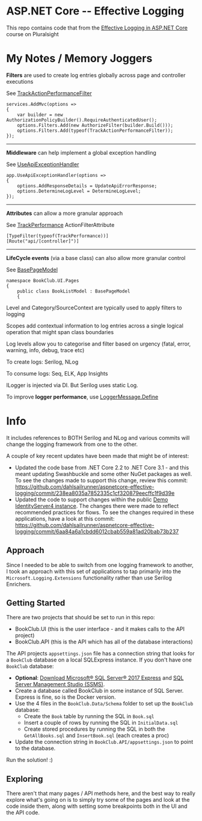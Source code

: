 # ASP.NET Core -- Effective Logging
This repo contains code that from the [Effective Logging in ASP.NET Core](https://app.pluralsight.com/library/courses/asp-dotnet-core-effective-logging) course on Pluralsight

# My Notes / Memory Joggers

**Filters** are used to create log entries globally across page and controller executions

See [TrackActionPerformanceFilter](https://github.com/teksidia/aspnetcore-effective-logging/blob/master/AspNetCore-Effective-Logging/BookClub.Infrastructure/Filters/TrackActionPerformanceFilter.cs)

```
services.AddMvc(options =>
{
    var builder = new AuthorizationPolicyBuilder().RequireAuthenticatedUser();
    options.Filters.Add(new AuthorizeFilter(builder.Build()));
    options.Filters.Add(typeof(TrackActionPerformanceFilter));
});
```
---
**Middleware** can help implement a global exception handling

See [UseApiExceptionHandler](https://github.com/teksidia/aspnetcore-effective-logging/blob/master/AspNetCore-Effective-Logging/BookClub.Infrastructure/Middleware/ApiExceptionMiddlewareExtensions.cs)

```
app.UseApiExceptionHandler(options =>
{
    options.AddResponseDetails = UpdateApiErrorResponse;
    options.DetermineLogLevel = DetermineLogLevel;
});
```
---
**Attributes** can allow a more granular approach

See [TrackPerformance](https://github.com/teksidia/aspnetcore-effective-logging/blob/master/AspNetCore-Effective-Logging/BookClub.Infrastructure/Attributes/TrackPerformanceAttribute.cs) ActionFilterAttribute

```
[TypeFilter(typeof(TrackPerformance))]
[Route("api/[controller]")]
```
---
**LifeCycle events** (via a base class) can also allow more granular control

See [BasePageModel](https://github.com/teksidia/aspnetcore-effective-logging/blob/master/AspNetCore-Effective-Logging/BookClub.Infrastructure/BaseClasses/BasePageModel.cs)

```
namespace BookClub.UI.Pages
{
    public class BookListModel : BasePageModel
    {
```


Level and Category/SourceContext are typically used to apply filters to logging

Scopes add contextual information to log entries across a single logical operation that might span class boundaries

Log levels allow you to categorise and filter based on urgency (fatal, error, warning, info, debug, trace etc)

To create logs: Serilog, NLog

To consume logs: Seq, ELK, App Insights

ILogger is injected via DI. But Serilog uses static Log.

To improve **logger performance**, use [LoggerMessage.Define](https://github.com/teksidia/aspnetcore-effective-logging/blob/master/AspNetCore-Effective-Logging/BookClub.Infrastructure/LogMessages.cs)

# Info

It includes references to BOTH Serilog and NLog and various commits will change the logging framework from one to the other.

A couple of key recent updates have been made that might be of interest:

* Updated the code base from .NET Core 2.2 to .NET Core 3.1 - and this meant updating Swashbuckle and some other NuGet packages as well.  To see the changes made to support this change, review this commit: https://github.com/dahlsailrunner/aspnetcore-effective-logging/commit/238ea8035a7852335c1cf320879eecffc1f9d39e
* Updated the code to support changes within the public [Demo IdentityServer4 instance](https://demo.identityserver.io).  The changes there were made to reflect recommended practices for flows.  To see the changes required in these applications, have a look at this commit: https://github.com/dahlsailrunner/aspnetcore-effective-logging/commit/6aa84a6a1cbdd6012cbab559a81ad20bab73b237

## Approach
Since I needed to be able to switch from one logging framework to another, I took an approach with this set of applications to tap primarily into the `Microsoft.Logging.Extensions` functionality rather than use Serilog Enrichers.  

## Getting Started
There are two projects that should be set to run in this repo: 
* BookClub.UI (this is the user interface - and it makes calls to the API project)
* BookClub.API (this is the API which has all of the database interactions)

The API projects `appsettings.json` file has a connection string that looks for a `BookClub` database on a local SQLExpress instance.  If you don't have one `BookClub` database:
* **Optional**: [Download Microsoft® SQL Server® 2017 Express](https://www.microsoft.com/en-us/download/details.aspx?id=55994) and [SQL Server Management Studio (SSMS)](https://docs.microsoft.com/en-us/sql/ssms/download-sql-server-management-studio-ssms?redirectedfrom=MSDN&view=sql-server-ver15).
* Create a database called BookClub in some instance of SQL Server. Express is fine, so is the Docker version.
* Use the 4 files in the `BookClub.Data/Schema` folder to set up the `BookClub` database:
  * Create the `Book` table by running the SQL in `Book.sql`
  * Insert a couple of rows by running the SQL in `InitialData.sql`
  * Create stored procedures by running the SQL in both the `GetAllBooks.sql` and `InsertBook.sql` (each creates a proc)
* Update the connection string in `BookClub.API/appsettings.json` to point to the database.

Run the solution!  :)

## Exploring
There aren't that many pages / API methods here, and the best way to really explore what's going on is to simply try some of the pages and look at the code inside them, along with setting some breakpoints both in the UI and the API code.

